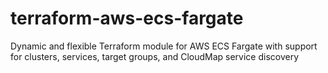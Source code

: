 # terraform-aws-ecs-fargate
Dynamic and flexible Terraform module for AWS ECS Fargate with support for clusters, services, target groups, and CloudMap service discovery
